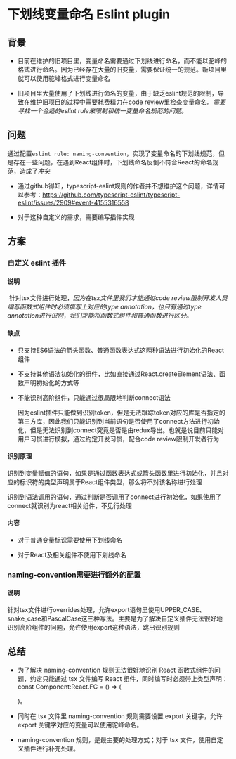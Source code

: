 # 下划线变量命名 Eslint plugin

## 背景

- 目前在维护的旧项目里，变量命名需要通过下划线进行命名，而不能以驼峰的格式进行命名。因为已经存在大量的旧变量，需要保证统一的规范。新项目里就可以使用驼峰格式进行变量命名

- 旧项目里大量使用了下划线进行命名的变量，由于缺乏eslint规范的限制，导致在维护旧项目的过程中需要耗费精力在code review里检查变量命名。*需要寻找一个合适的eslint rule来限制和统一变量命名规范的问题。*

## 问题

通过配置`eslint rule: naming-convention`，实现了变量命名的下划线规范，但是存在一些问题，在遇到React组件时，下划线命名反倒不符合React的命名规范，造成了冲突

- 通过github得知，typescript-eslint规则的作者并不想维护这个问题，详情可以参考：https://github.com/typescript-eslint/typescript-eslint/issues/2909#event-4155316558

- 对于这种自定义的需求，需要编写插件实现

## 方案

### 自定义 eslint 插件

#### 说明

​    针对tsx文件进行处理，*因为在tsx文件里我们才能通过code review限制开发人员编写函数式组件时必须填写上对应的type annotation，也只有通过type annotation进行识别，我们才能将函数式组件和普通函数进行区分。*

#### 缺点

- 只支持ES6语法的箭头函数、普通函数表达式这两种语法进行初始化的React组件

- 不支持其他语法初始化的组件，比如直接通过React.createElement语法、函数声明初始化的方式等

- 不能识别高阶组件，只能通过很局限地判断connect语法

  因为eslint插件只能做到识别token，但是无法跟踪token对应的库是否指定的第三方库，因此我们只能识别到当前语句是否使用了connect方法进行初始化，但是无法识别到connect究竟是否是由redux导出。也就是说目前只能对用户习惯进行模拟，通过约定开发习惯，配合code review限制开发者行为

#### 识别原理

识别到变量赋值的语句，如果是通过函数表达式或箭头函数里进行初始化，并且对应的标识符的类型声明属于React组件类型，那么将不对该名称进行处理

识别到语法调用的语句，通过判断是否调用了connect进行初始化，如果使用了connect就识别为react相关组件，不见行处理

#### 内容

- 对于普通变量标识需要使用下划线命名

- 对于React及相关组件不使用下划线命名



### naming-convention需要进行额外的配置

#### 说明

针对tsx文件进行overrides处理，允许export语句里使用UPPER_CASE、snake_case和PascalCase这三种写法。主要是为了解决自定义插件无法很好地识别高阶组件的问题，允许使用export这种语法，跳出识别规则



## 总结

- 为了解决 naming-convention 规则无法很好地识别 React 函数式组件的问题，约定只能通过 tsx 文件编写 React 组件，同时编写时必须带上类型声明：const Component:React.FC = () => (<div />)。

- 同时在 tsx 文件里 naming-convention 规则需要设置 export 关键字，允许 export 关键字对应的变量可以使用驼峰命名。

- naming-convention 规则，是最主要的处理方式；对于 tsx 文件，使用自定义插件进行补充处理。